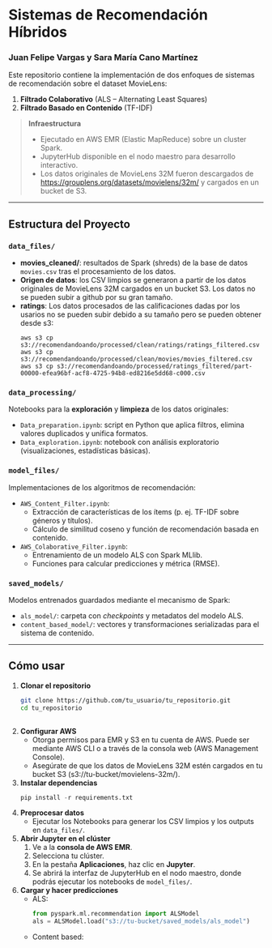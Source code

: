 # Sistemas de Recomendación Híbridos
### Juan Felipe Vargas y Sara María Cano Martínez

Este repositorio contiene la implementación de dos enfoques de sistemas de recomendación sobre el dataset MovieLens:

1. **Filtrado Colaborativo** (ALS – Alternating Least Squares)  
2. **Filtrado Basado en Contenido** (TF-IDF)

> **Infraestructura**  
> - Ejecutado en AWS EMR (Elastic MapReduce) sobre un cluster Spark.
> - JupyterHub disponible en el nodo maestro para desarrollo interactivo.  
> - Los datos originales de MovieLens 32M fueron descargados de https://grouplens.org/datasets/movielens/32m/ y cargados en un bucket de S3.

---

## Estructura del Proyecto
### `data_files/`
- **movies_cleaned/**: resultados de Spark (shreds) de la base de datos `movies.csv` tras el procesamiento de los datos.
- **Origen de datos**: los CSV limpios se generaron a partir de los datos originales de MovieLens 32M cargados en un bucket S3. Los datos no se pueden subir a github por su gran tamaño.
- **ratings**: Los datos procesados de las calificaciones dadas por los usarios no se pueden subir debido a su tamaño pero se pueden obtener desde s3:
    ```
    aws s3 cp s3://recomendandoando/processed/clean/ratings/ratings_filtered.csv
    aws s3 cp s3://recomendandoando/processed/clean/movies/movies_filtered.csv
    aws s3 cp s3://recomendandoando/processed/ratings_filtered/part-00000-efea96bf-acf8-4725-94b8-ed8216e5dd68-c000.csv
    ```

### `data_processing/`
Notebooks para la **exploración** y **limpieza** de los datos originales:
- `Data_preparation.ipynb`: script en Python que aplica filtros, elimina valores duplicados y unifica formatos.  
- `Data_exploration.ipynb`: notebook con análisis exploratorio (visualizaciones, estadísticas básicas).

### `model_files/`
Implementaciones de los algoritmos de recomendación:
- `AWS_Content_Filter.ipynb`:  
  - Extracción de características de los ítems (p. ej. TF-IDF sobre géneros y títulos).  
  - Cálculo de similitud coseno y función de recomendación basada en contenido.
- `AWS_Colaborative_Filter.ipynb`:  
  - Entrenamiento de un modelo ALS con Spark MLlib.  
  - Funciones para calcular predicciones y métrica (RMSE).

### `saved_models/`
Modelos entrenados guardados mediante el mecanismo de Spark:
- `als_model/`: carpeta con _checkpoints_ y metadatos del modelo ALS.  
- `content_based_model/`: vectores y transformaciones serializadas para el sistema de contenido.
---
## Cómo usar

1. **Clonar el repositorio**  
   ```bash
   git clone https://github.com/tu_usuario/tu_repositorio.git
   cd tu_repositorio
  
2. **Configurar AWS**
    - Otorga permisos para EMR y S3 en tu cuenta de AWS. Puede ser mediante AWS CLI o a través de la consola web (AWS Management Console).
    - Asegúrate de que los datos de MovieLens 32M estén cargados en tu bucket S3 (s3://tu-bucket/movielens-32m/).
3. **Instalar dependencias**
      ```python
      pip install -r requirements.txt
4. **Preprocesar datos**
    - Ejecutar los Notebooks para generar los CSV limpios y los outputs en `data_files/`.
5. **Abrir Jupyter en el clúster**  
     1. Ve a la **consola de AWS EMR**.  
     2. Selecciona tu clúster.  
     3. En la pestaña **Aplicaciones**, haz clic en **Jupyter**.  
     4. Se abrirá la interfaz de JupyterHub en el nodo maestro, donde podrás ejecutar los notebooks de `model_files/`.
6. **Cargar y hacer predicciones**
    - ALS:
      ```PYTHON
      from pyspark.ml.recommendation import ALSModel
      als = ALSModel.load("s3://tu-bucket/saved_models/als_model")
    - Content based:







